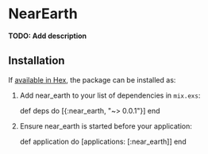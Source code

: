 # NearEarth

**TODO: Add description**

## Installation

If [available in Hex](https://hex.pm/docs/publish), the package can be installed as:

  1. Add near_earth to your list of dependencies in `mix.exs`:

        def deps do
          [{:near_earth, "~> 0.0.1"}]
        end

  2. Ensure near_earth is started before your application:

        def application do
          [applications: [:near_earth]]
        end

